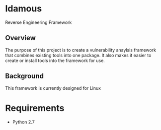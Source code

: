 # Idamous
Reverse Engineering Framework

## Overview
The purpose of this project is to create a vulnerability anaylsis framework that
combines existing tools into one package. It also makes it easier to create or
install tools into the framework for use.

## Background
This framework is currently designed for Linux

# Requirements
* Python 2.7
